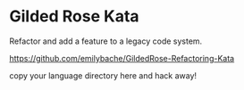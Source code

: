 # Gilded Rose Kata

Refactor and add a feature to a legacy code system.

https://github.com/emilybache/GildedRose-Refactoring-Kata

copy your language directory here and hack away!
